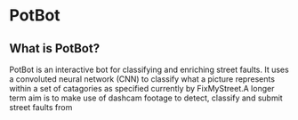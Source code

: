# PotBot


## What is PotBot?

PotBot is an interactive bot for classifying and enriching street faults. It uses a convoluted neural network (CNN) to classify what a picture represents within a set of catagories as specified currently by FixMyStreet.A longer term aim is to make use of dashcam footage to detect, classify and submit street faults from 

